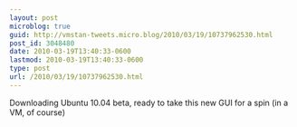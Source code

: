```yaml
---
layout: post
microblog: true
guid: http://vmstan-tweets.micro.blog/2010/03/19/10737962530.html
post_id: 3048480
date: 2010-03-19T13:40:33-0600
lastmod: 2010-03-19T13:40:33-0600
type: post
url: /2010/03/19/10737962530.html
---
```

Downloading Ubuntu 10.04 beta, ready to take this new GUI for a spin (in a VM, of course)
